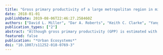 ```yaml
---
title: "Gross primary productivity of a large metropolitan region in midsummer using high spatial resolution satellite imagery"
date: 2018-01-01
publishDate: 2019-08-06T22:46:27.258460Z
authors: ["David L. Miller", "Dar A. Roberts", "Keith C. Clarke", "Yang Lin", "Olaf Menzer", "Emily B. Peters", "Joseph P. McFadden"]
publication_types: ["2"]
abstract: "Although gross primary productivity (GPP) is estimated with remote sensing over large regions of Earth, urban areas are usually excluded due to the lack of light use efficiency (LUE) parameters for urban vegetation and the spatial heterogeneity of urban land cover. Here, we estimated midsummer GPP, both within and among vegetation and land-use types, across the Minneapolis-Saint Paul, Minnesota metropolitan region. We derived LUE parameters for urban vegetation types using estimates of GPP from tree sap flow and eddy covariance CO2 flux observations, and from fraction of absorbed photosynthetically active radiation based on 2 m resolution WorldView-2 satellite imagery. Mean GPP per unit land area (including vegetation, impervious surfaces, and soil) was 2.64 g C m−2 d−1, and was 4.45 g C m−2 d−1 per unit vegetated area. Mapped GPP estimates were within 11.4% of estimates from independent tall tower eddy covariance measurements. Turf grass GPP had a larger coefficient of variation (0.18) than other vegetation classes (~0.10). Vegetation composition was largely consistent across the study area. Excluding golf courses, mean land-use GPP for the total study area varied more by percent vegetation cover (R2 = 0.98, p < 0.001) than by variability within vegetation classes (R2 = 0.21, p = 0.19). Urban GPP in general was less than half that of natural forests and grasslands in the same climate zone."
featured: false
publication: "*Urban Ecosystems*"
doi: "10.1007/s11252-018-0769-3"
---
```


